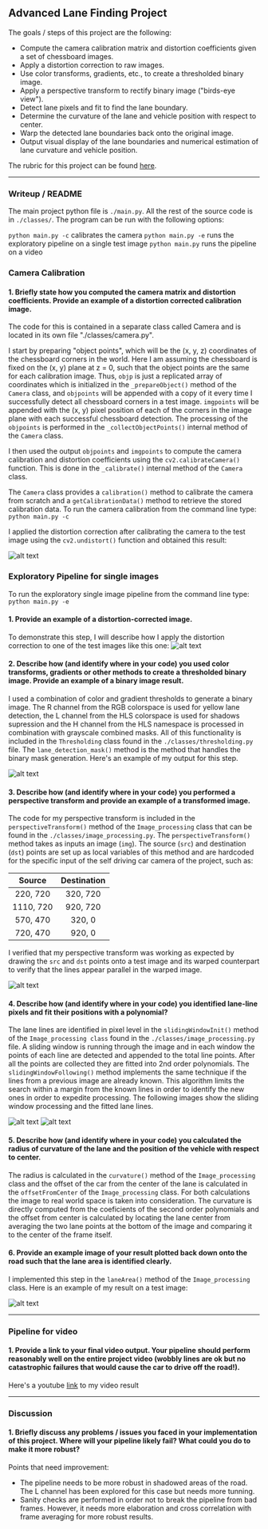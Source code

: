 ## Advanced Lane Finding Project

The goals / steps of this project are the following:

* Compute the camera calibration matrix and distortion coefficients given a set of chessboard images.
* Apply a distortion correction to raw images.
* Use color transforms, gradients, etc., to create a thresholded binary image.
* Apply a perspective transform to rectify binary image ("birds-eye view").
* Detect lane pixels and fit to find the lane boundary.
* Determine the curvature of the lane and vehicle position with respect to center.
* Warp the detected lane boundaries back onto the original image.
* Output visual display of the lane boundaries and numerical estimation of lane curvature and vehicle position.

The rubric for this project can be found [here](https://review.udacity.com/#!/rubrics/571/view).

[//]: # (Image References)

[image1]: ./output_images/test_undistort_image_result_1.png "Undistorted chessboard"
[image2]: ./output_images/test_undistort_image_result_2.png "Undistorted road image"
[image3]: ./output_images/binary_mask_result.png "Binary mask example"
[image4]: ./output_images/perspective_result.png "Warp example"
[image5]: ./output_images/sliding_window_result.png "Sliding window visual"
[image6]: ./output_images/fitted_curves_result.png "Fitted curves result"
[image7]: ./output_images/final_result.png "Final result"

---

### Writeup / README

The main project python file is `./main.py`. All the rest of the source code is in `./classes/`. The program can be run with the following options:

`python main.py -c` calibrates the camera
`python main.py -e` runs the exploratory pipeline on a single test image
`python main.py` runs the pipeline on a video

### Camera Calibration

#### 1. Briefly state how you computed the camera matrix and distortion coefficients. Provide an example of a distortion corrected calibration image.

The code for this is contained in a separate class called Camera and is located in its own file "./classes/camera.py".  

I start by preparing "object points", which will be the (x, y, z) coordinates of the chessboard corners in the world. Here I am assuming the chessboard is fixed on the (x, y) plane at z = 0, such that the object points are the same for each calibration image.  Thus, `objp` is just a replicated array of coordinates which is initialized in the `_prepareObject()` method of the `Camera` class, and `objpoints` will be appended with a copy of it every time I successfully detect all chessboard corners in a test image.  `imgpoints` will be appended with the (x, y) pixel position of each of the corners in the image plane with each successful chessboard detection. The processing of the `objpoints` is performed in the `_collectObjectPoints()` internal method of the `Camera` class.

I then used the output `objpoints` and `imgpoints` to compute the camera calibration and distortion coefficients using the `cv2.calibrateCamera()` function.  This is done in the `_calibrate()` internal method of the `Camera` class.

The `Camera` class provides a `calibration()` method to calibrate the camera from scratch and a `getCalibrationData()` method to retrieve the stored calibration data. To run the camera calibration from the command line type: `python main.py -c`

I applied the distortion correction after calibrating the camera to the test image using the `cv2.undistort()` function and obtained this result: 

![alt text][image1]

### Exploratory Pipeline for single images

To run the exploratory single image pipeline from the command line type: `python main.py -e`

#### 1. Provide an example of a distortion-corrected image.

To demonstrate this step, I will describe how I apply the distortion correction to one of the test images like this one:
![alt text][image2]

#### 2. Describe how (and identify where in your code) you used color transforms, gradients or other methods to create a thresholded binary image.  Provide an example of a binary image result.

I used a combination of color and gradient thresholds to generate a binary image. The R channel from the RGB colorspace is used for yellow lane detection, the L channel from the HLS colorspace is used for shadows supression and the H channel from the HLS namespace is processed in combination with grayscale combined masks. All of this functionality is included in the `Thresholding` class found in the `./classes/thresholding.py` file. The `lane_detection_mask()` method is the method that handles the binary mask generation. Here's an example of my output for this step.

![alt text][image3]

#### 3. Describe how (and identify where in your code) you performed a perspective transform and provide an example of a transformed image.

The code for my perspective transform is included in the `perspectiveTransform()` method of the `Image_processing` class that can be found in the `./classes/image_processing.py`. The `perspectiveTransform()` method takes as inputs an image (`img`). The source (`src`) and destination (`dst`) points are set up as local variables of this method and are hardcoded for the specific input of the self driving car camera of the project, such as:

| Source        | Destination   | 
|:-------------:|:-------------:| 
| 220, 720      | 320, 720      | 
| 1110, 720     | 920, 720      |
| 570, 470      | 320, 0        |
| 720, 470      | 920, 0        |

I verified that my perspective transform was working as expected by drawing the `src` and `dst` points onto a test image and its warped counterpart to verify that the lines appear parallel in the warped image.

![alt text][image4]

#### 4. Describe how (and identify where in your code) you identified lane-line pixels and fit their positions with a polynomial?

The lane lines are identified in pixel level in the `slidingWindowInit()` method of the `Image_processing class` found in the `./classes/image_processing.py` file. A sliding window is running through the image and in each window the points of each line are detected and appended to the total line points. After all the points are collected they are fitted into 2nd order polynomials. The `slidingWindowFollowing()` method implements the same technique if the lines from a previous image are already known. This algorithm limits the search within a margin from the known lines in order to identify the new ones in order to expedite processing. The following images show the sliding window processing and the fitted lane lines.

![alt text][image5]
![alt text][image6]

#### 5. Describe how (and identify where in your code) you calculated the radius of curvature of the lane and the position of the vehicle with respect to center.

The radius is calculated in the `curvature()` method of the `Image_processing` class and the offset of the car from the center of the lane is calculated in the `offsetFromCenter` of the `Image_processing` class. For both calculations the image to real world space is taken into consideration. The curvature is directly computed from the coeficients of the second order polynomials and the offset from center is calculated by locating the lane center from averaging the two lane points at the bottom of the image and comparing it to the center of the frame itself.

#### 6. Provide an example image of your result plotted back down onto the road such that the lane area is identified clearly.

I implemented this step in the `laneArea()` method of the `Image_processing` class. Here is an example of my result on a test image:

![alt text][image7]

---

### Pipeline for video

#### 1. Provide a link to your final video output.  Your pipeline should perform reasonably well on the entire project video (wobbly lines are ok but no catastrophic failures that would cause the car to drive off the road!).

Here's a youtube [link](https://youtu.be/F3aBOlHqHl4) to my video result

---

### Discussion

#### 1. Briefly discuss any problems / issues you faced in your implementation of this project.  Where will your pipeline likely fail?  What could you do to make it more robust?

Points that need improvement:

* The pipeline needs to be more robust in shadowed areas of the road. The L channel has been explored for this case but needs more tunning.
* Sanity checks are performed in order not to break the pipeline from bad frames. However, it needs more elaboration and cross correlation with frame averaging for more robust results.
